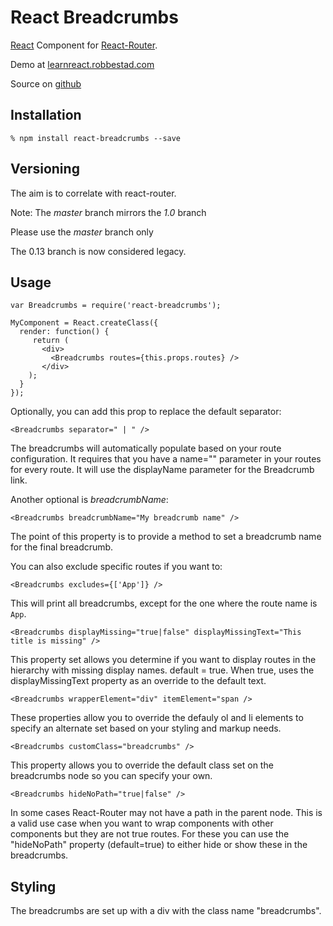 # React Breadcrumbs

[React][1] Component for [React-Router][4].

Demo at [learnreact.robbestad.com][2]

Source on [github][5]

## Installation

    % npm install react-breadcrumbs --save

## Versioning

  The aim is to correlate with react-router.

  Note: The _master_ branch mirrors the _1.0_ branch

  Please use the _master_ branch only

  The 0.13 branch is now considered legacy.

## Usage

    var Breadcrumbs = require('react-breadcrumbs');

    MyComponent = React.createClass({
      render: function() {
         return (
           <div>
             <Breadcrumbs routes={this.props.routes} />
           </div>
        );
      }
    });

Optionally, you can add this prop to replace the default separator:

    <Breadcrumbs separator=" | " />

The breadcrumbs will automatically populate based on your
route configuration. It requires that you have a name="" parameter
in your routes for every route. It will use the displayName parameter
for the Breadcrumb link.

Another optional is _breadcrumbName_:

    <Breadcrumbs breadcrumbName="My breadcrumb name" />

The point of this property is to provide a method to set a breadcrumb name for the final breadcrumb.

You can also exclude specific routes if you want to:

    <Breadcrumbs excludes={['App']} />

This will print all breadcrumbs, except for the one where the route name is `App`.

    <Breadcrumbs displayMissing="true|false" displayMissingText="This title is missing" />

This property set allows you determine if you want to display routes in the hierarchy with missing display names.
default = true. When true, uses the displayMissingText property as an override to the default text.

    <Breadcrumbs wrapperElement="div" itemElement="span />

These properties allow you to override the defauly ol and li elements to specify an alternate set based on your styling
and markup needs.

    <Breadcrumbs customClass="breadcrumbs" />

This property allows you to override the default class set on the breadcrumbs node so you can specify your own.

    <Breadcrumbs hideNoPath="true|false" />

In some cases React-Router may not have a path in the parent node. This is a valid use case when you want to wrap components
with other components but they are not true routes. For these you can use the "hideNoPath" property (default=true) to either
hide or show these in the breadcrumbs.


## Styling

The breadcrumbs are set up with a div with the class name "breadcrumbs".

[1]: https://facebook.github.io/react
[2]: http://opensourceprojects.robbestad.com/#/breadcrumbs
[3]: https://github.com/svenanders/react-breadcrumbs/issues/1
[4]: https://github.com/rackt/react-router
[5]: https://github.com/svenanders/react-breadcrumbs
